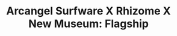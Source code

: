 ---
ee_id_show: '4505'
site: '1'
type: '5'
title: 'Arcangel Surfware X Rhizome X New Museum: Flagship'
url: arcangel-surfware-x-rhizome-x-new-museum-flagship
year: '2019'
venue: New Museum
state_country: New York
pitch: Built a copy of the Arcangel Surfware Flagship at the New Museum 4 one day!
  Thx Rhizome.&nbsp;
ps: ''
imgs: rhizome-flagship-2019-05-web-ih--aFCU.jpg,rhizome-flagship-2019-05-web-ih--ByaI.jpg,rhizome-flagship-2019-05-web-ih--C9Jd.jpg,rhizome-flagship-2019-05-web-ih--ctyY.jpg,rhizome-flagship-2019-05-web-ih--gHca.jpg,rhizome-flagship-2019-05-web-ih--gWVA.jpg,rhizome-flagship-2019-05-web-ih--Kf1f.jpg,rhizome-flagship-2019-05-web-ih--PoVD.jpg,rhizome-flagship-2019-05-web-ih--rCtD.jpg,rhizome-flagship-2019-05-web-ih--RgYi.jpg,rhizome-flagship-2019-05-web-ih--Xa05.jpg,rhizome-flagship-2019-05-web-ih--VmI3.jpg,rhizome-flagship-2019-05-web-ih--xDnP.jpg
things: "[4111] [2013-117-the-source-desktop-wireform] 2013-117 The Source Issue 1
  Desktop Wireform (SRF-014),[4112] [2013-133-the-source-issue-3-i-shot-andy-warhol]
  2013 133 The Source Issue 3 I Shot Andy Warhol (SRF-016),[4113] [2013-168-the-source-issue-4-on-and-on]
  2013-168 The Source Issue 4 On and On  (SRF-017),[4114] [2013-138-the-source-pizza-party]
  2013 138 The Source Issue 2 Pizza Party (SRF-015),[4138] [2013-115-24-Dances-For-The-Electric-Piano]
  2013-015 24 Dances For The Electric Piano (SRF-001),[4211] [2013-136-the-source-issue-5-space-invader]
  2013-136 The Source Issue 5 Space Invader  (SRF-20),[4213] [2013-137-the-source-hello-world-pen-plotter]
  2013-137 The Source Issue 6  Hello World Pen Plotter (SRF-22),[4214] [2013-140-the-source-issue-7-dooogle]
  2013-140 The Source Issue 7 Dooogle  (SRF-23),[4215] [2013-134-the-source-issue-8-six-sixty-six]
  2013-134 The Source Issue 8 Six Sixty Six  (SRF-24),[4297] [2015-159-fuck-negativity-sweatpants-srf-027]
  2015-159 Fuck Negativity Sweatpants (SRF-027),[4298] [2015-158-fuck-negativity-hoodie-srf-026]
  2015-158 Fuck Negativity Hoodie (SRF-026),[4299] [2015-157-fuck-negativity-t-shirt-srf-025]
  2015-157 Fuck Negativity T-Shirt (SRF-025),[4305] [2015-164-fuck-negativity-slides-srf-032]
  2015-164 Fuck Negativity Slides (SRF-032),[4366] [2016-077-fuck-negativity-white-sweatpants]
  2016-077 Fuck Negativity Sweatpants,[4367] [2016-078-fuck-negativity-white-hoodie-srf-035]
  2016-078 Fuck Negativity White Hoodie (SRF-035),[4368] [2016-079-fuck-negativity-white-t-shirt-srf-034]
  2016-079 Fuck Negativity White T-Shirt (SRF-034),[4378] [2016-061-the-source-digest-srf-038]
  2016-061 The Source Digest (SRF-038),[4409] [2013-141-the-source-issue-10-what-a-misunderstanding]
  2013-141 The Source  Issue #10: What a misunderstanding!,[4410] [2013-144-the-source-issue-9-colors-personal-edition]
  2013-144 The Source Issue #9: Colors Personal Edition"
layout: shows
---